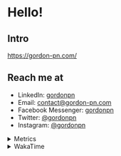 # Hello!

## Intro

<https://gordon-pn.com/>

## Reach me at

- LinkedIn: [gordonpn](https://www.linkedin.com/in/gordonpn/)
- Email: [contact@gordon-pn.com](mailto:contact@gordon-pn.com)
- Facebook Messenger: [gordonpn](https://www.messenger.com/t/Gordonpn)
- Twitter: [@gordonpn](https://twitter.com/Gordonpn)
- Instagram: [@gordonpn](https://www.instagram.com/gordonpn/)

<details>
  <summary>Metrics</summary>

  <img align="center" src="https://github.com/gordonpn/gordonpn/blob/master/github-metrics.svg" alt="GitHub Metrics">

</details>

<details>
  <summary>WakaTime</summary>

  <!--START_SECTION:waka-->
📊 **This Week I Spent My Time On** 

```text
💬 Programming Languages: 
Java                     8 hrs 32 mins       ██████████████████░░░░░░░   70.52 % 
JSON                     1 hr 6 mins         ██░░░░░░░░░░░░░░░░░░░░░░░   09.13 % 
XML                      32 mins             █░░░░░░░░░░░░░░░░░░░░░░░░   04.53 % 
Brazil Dependency Config 24 mins             █░░░░░░░░░░░░░░░░░░░░░░░░   03.40 % 
Markdown                 24 mins             █░░░░░░░░░░░░░░░░░░░░░░░░   03.33 % 

🔥 Editors: 
IntelliJ IDEA            11 hrs 44 mins      ████████████████████████░   96.99 % 
VS Code                  21 mins             █░░░░░░░░░░░░░░░░░░░░░░░░   03.01 % 
```


 Last Updated on 18/02/2025 10:24:12 UTC
<!--END_SECTION:waka-->
</details>
